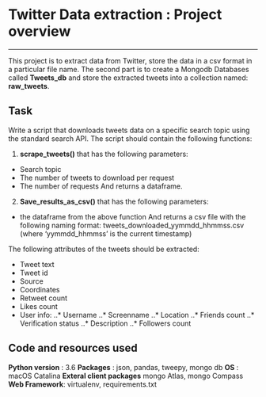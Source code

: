 # Twitter Data extraction : Project overview
---------------------------------------------
This project is to extract data from Twitter, store the data in a csv format in a particular file name. The second part is to create a Mongodb Databases called **Tweets_db** and store the extracted tweets into a collection named: **raw_tweets**.

## Task
Write a script that downloads tweets data on a specific search topic using the standard search API. The script should contain the following functions: 
1)	**scrape_tweets()** that has the following parameters:
*	Search topic
*	The number of tweets to download per request
*	The number of requests
And returns a dataframe.

2)	**Save_results_as_csv()** that has the following parameters:
*	the dataframe from the above function
And returns a csv file with the following naming format:
tweets_downloaded_yymmdd_hhmmss.csv (where ‘yymmdd_hhmmss’ is the current 	timestamp)     

The following attributes of the tweets should be extracted:
* Tweet text
* Tweet id
*	Source
*	Coordinates
*	Retweet count
*	Likes count
*	User info:
 ..* Username
 ..*	Screenname
 ..* Location
 ..*	Friends count
 ..*	Verification status
 ..*	Description
 ..*	Followers count

## Code and resources used
**Python version** : 3.6
**Packages** : json, pandas, tweepy, mongo db
**OS** : macOS Catalina
**Exteral client packages** mongo Atlas, mongo Compass
**Web Framework**: virtualenv, requirements.txt
